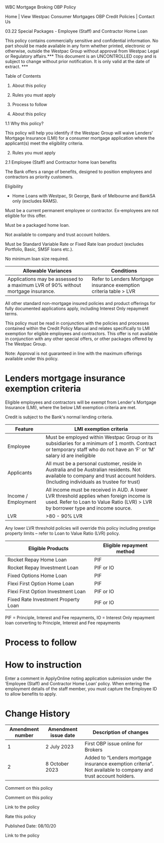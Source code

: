 WBC Mortgage Broking OBP Policy

Home | View Westpac Consumer Mortgages OBP Credit Policies | Contact Us

03.22 Special Packages - Employee (Staff) and Contractor Home Loan

This policy contains commercially sensitive and confidential information. No part should be made available in any form whether printed, electronic or otherwise, outside the Westpac Group without approval from Westpac Legal or Regulatory affairs.*** This document is an UNCONTROLLED copy and is subject to change without prior notification. It is only valid at the date of extract. ***

Table of Contents

1. About this policy
2. Rules you must apply
3. Process to follow

1. About this policy

1.1 Why this policy?

This policy will help you identify if the Westpac Group will waive Lenders’ Mortgage Insurance (LMI) for a consumer mortgage application where the applicant(s) meet the eligibility criteria.

2. Rules you must apply

2.1 Employee (Staff) and Contractor home loan benefits

The Bank offers a range of benefits, designed to position employees and contractors as priority customers.

Eligibility

- Home Loans with Westpac, St George, Bank of Melbourne and BankSA only (excludes RAMS).

Must be a current permanent employee or contractor. Ex-employees are not eligible for this offer.

Must be a packaged home loan.

Not available to company and trust account holders.

Must be Standard Variable Rate or Fixed Rate loan product (excludes Portfolio, Basic, SMSF loans etc.).

No minimum loan size required.

|Allowable Variances|Conditions|
|---|---|
|Applications may be assessed to a maximum LVR of 90% without mortgage insurance.|Refer to Lenders Mortgage insurance exemption criteria table > LVR|

All other standard non-mortgage insured policies and product offerings for fully documented applications apply, including Interest Only repayment terms.

This policy must be read in conjunction with the policies and processes contained within the Credit Policy Manual and relates specifically to LMI exemption for eligible employees and contractors. This offer is not available in conjunction with any other special offers, or other packages offered by The Westpac Group.

Note: Approval is not guaranteed in line with the maximum offerings available under this policy.

# Lenders mortgage insurance exemption criteria

Eligible employees and contractors will be exempt from Lender's Mortgage Insurance (LMI), where the below LMI exemption criteria are met.

Credit is subject to the Bank's normal lending criteria.

|Feature|LMI exemption criteria|
|---|---|
|Employee|Must be employed within Westpac Group or its subsidiaries for a minimum of 1 month. Contract or temporary staff who do not have an ‘F’ or ‘M’ salary id are ineligible|
|Applicants|All must be a personal customer, reside in Australia and be Australian residents. Not available to company and trust account holders. (Including individuals as trustee for trust)|
|Income / Employment|All income must be received in AUD. A lower LVR threshold applies when foreign income is used. Refer to Loan to Value Ratio (LVR) > LVR by borrower type and income source.|
|LVR|>80 - 90% LVR|

Any lower LVR threshold policies will override this policy including prestige property limits – refer to Loan to Value Ratio (LVR) policy.

|Eligible Products|Eligible repayment method|
|---|---|
|Rocket Repay Home Loan|PIF|
|Rocket Repay Investment Loan|PIF or IO|
|Fixed Options Home Loan|PIF|
|Flexi First Option Home Loan|PIF|
|Flexi First Option Investment Loan|PIF or IO|
|Fixed Rate Investment Property Loan|PIF or IO|

PIF = Principle, Interest and Fee repayments, IO = Interest Only repayment loan converting to Principle, Interest and Fee repayments

# Process to follow

# How to instruction

Enter a comment in ApplyOnline noting application submission under the ‘Employee (Staff) and Contractor Home Loan’ policy. When entering the employment details of the staff member, you must capture the Employee ID to allow benefits to apply.

# Change History

|Amendment number|Amendment issue date|Description of changes|
|---|---|---|
|1|2 July 2023|First OBP issue online for Brokers|
|2|8 October 2023|Added to “Lenders mortgage insurance exemption criteria”. Not available to company and trust account holders.|

Comment on this policy

Comment on this policy

Link to the policy

Rate this policy

Published Date: 08/10/20

Link to the policy
